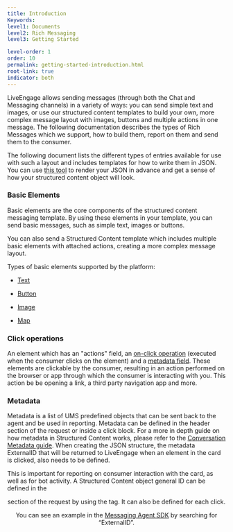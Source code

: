 ```yaml
---
title: Introduction
Keywords:
level1: Documents
level2: Rich Messaging
level3: Getting Started

level-order: 1
order: 10
permalink: getting-started-introduction.html
root-link: true
indicator: both
---
```


LiveEngage allows sending messages (through both the Chat and Messaging channels) in a variety of ways: you can send simple text and images, or use our structured content templates to build your own, more complex message layout with images, buttons and multiple actions in one message. The following documentation describes the types of Rich Messages which we support, how to build them, report on them and send them to the consumer.

The following document lists the different types of entries available for use with such a layout and includes templates for how to write them in JSON.
You can use [this tool](https://livepersoninc.github.io/json-pollock/editor/) to render your JSON in advance and get a sense of how your structured content object will look.

### Basic Elements

Basic elements are the core components of the structured content messaging template. By using these elements in your template, you can send basic messages, such as simple text, images or buttons.

You can also send a Structured Content template which includes multiple basic elements with attached actions, creating a more complex message layout.

Types of basic elements supported by the platform:

* [Text](rich-messaging-basic-elements-text.html)

* [Button](rich-messaging-basic-elements-button.html)

* [Image](rich-messaging-basic-elements-image.html)

* [Map](rich-messaging-basic-elements-map.html)

### Click operations

An element which has an "actions" field, an [on-click operation](rich-messaging-click-ops.html) (executed when the consumer clicks on the element) and a [metadata field](rich-messaging-click-ops-metadata.html). These elements are clickable by the consumer, resulting in an action performed on the browser or app through which the consumer is interacting with you. This action be be opening a link, a third party navigation app and more.

### Metadata
Metadata is a list of UMS predefined objects that can be sent back to the agent and be used in reporting. Metadata can be defined in the header section of the request or inside a click block. For a more in depth guide on how metadata in Structured Content works, please refer to the [Conversation Metadata guide](guides-conversation-metadata-guide.html).
When creating the JSON structure, the metadata ExternalID that will be returned to LiveEngage when an element in the card is clicked, also needs to be defined.

This is important for reporting on consumer interaction with the card, as well as for bot activity. A Structured Content object general ID can be defined in the <header> section of the request by using the <metadata> tag. It can also be defined for each click.

You can see an example in the [Messaging Agent SDK](https://github.com/LivePersonInc/node-agent-sdk#example-sending-rich-content-structured-content) by searching for “ExternalID”.

